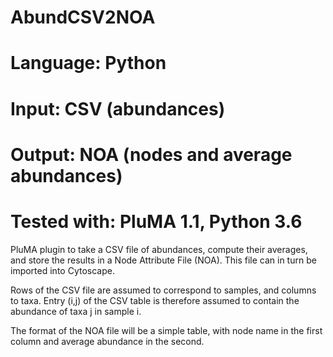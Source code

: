 # AbundCSV2NOA
# Language: Python
# Input: CSV (abundances)
# Output: NOA (nodes and average abundances)
# Tested with: PluMA 1.1, Python 3.6

PluMA plugin to take a CSV file of abundances, compute their averages, and store
the results in a Node Attribute File (NOA). This file can in turn be imported into Cytoscape.

Rows of the CSV file are assumed to correspond to samples, and columns to taxa.
Entry (i,j) of the CSV table is therefore assumed to contain the abundance of taxa j in sample i.

The format of the NOA file will be a simple table, with node name in the first column
and average abundance in the second.
